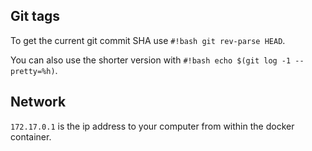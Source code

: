 ## Git tags

To get the current git commit SHA use `#!bash git rev-parse HEAD`.

You can also use the shorter version with `#!bash echo $(git log -1 --pretty=%h)`.

## Network

`172.17.0.1` is the ip address to your computer from within the docker container.
